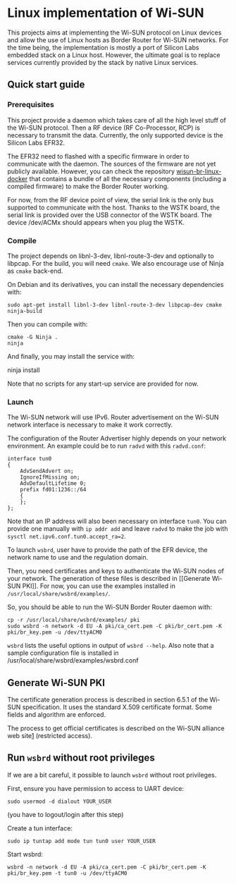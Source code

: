 Linux implementation of Wi-SUN
==============================

This projects aims at implementing the Wi-SUN protocol on Linux devices and
allow the use of Linux hosts as Border Router for Wi-SUN networks. For the time
being, the implementation is mostly a port of Silicon Labs embedded stack on a
Linux host. However, the ultimate goal is to replace services currently provided
by the stack by native Linux services.

Quick start guide
-----------------

### Prerequisites

This project provide a daemon which takes care of all the high level stuff of
the Wi-SUN protocol. Then a RF device (RF Co-Processor, RCP) is necessary to
transmit the data. Currently, the only supported device is the Silicon Labs
EFR32.

The EFR32 need to flashed with a specific firmware in order to communicate with
the daemon. The sources of the firmware are not yet publicly available. However,
you can check the repository [wisun-br-linux-docker][1] that contains a bundle
of all the necessary components (including a compiled firmware) to make the
Border Router working.

For now, from the RF device point of view, the serial link is the only bus
supported to communicate with the host. Thanks to the WSTK board, the serial
link is provided over the USB connector of the WSTK board. The device /dev/ACMx
should appears when you plug the WSTK.

[1]: https://github.com/SiliconLabs/wisun-br-linux-docker

### Compile

The project depends on libnl-3-dev, libnl-route-3-dev and optionally to libpcap.
For the build, you will need `cmake`. We also encourage use of Ninja as `cmake`
back-end.

On Debian and its derivatives, you can install the necessary dependencies with:

    sudo apt-get install libnl-3-dev libnl-route-3-dev libpcap-dev cmake ninja-build

Then you can compile with:

    cmake -G Ninja .
    ninja

And finally, you may install the service with:

   ninja install

Note that no scripts for any start-up service are provided for now.

### Launch


The Wi-SUN network will use IPv6. Router advertisement on the Wi-SUN network
interface is necessary to make it work correctly.

The configuration of the Router Advertiser highly depends on your network
environment. An example could be to run `radvd` with this `radvd.conf`:

    interface tun0
    {
        AdvSendAdvert on;
        IgnoreIfMissing on;
        AdvDefaultLifetime 0;
        prefix fd01:1236::/64
        {
        };
    };

Note that an IP address will also been necessary on interface `tun0`. You can
provide one manually with `ip addr add` and leave `radvd` to make the job with
`sysctl net.ipv6.conf.tun0.accept_ra=2`.

To launch `wsbrd`, user have to provide the path of the EFR device, the network
name to use and the regulation domain.

Then, you need certificates and keys to authenticate the Wi-SUN nodes of your
network. The generation of these files is described in [[Generate Wi-SUN PKI]].
For now, you can use the examples installed in `/usr/local/share/wsbrd/examples/`.

So, you should be able to run the Wi-SUN Border Router daemon with:

    cp -r /usr/local/share/wsbrd/examples/ pki
    sudo wsbrd -n network -d EU -A pki/ca_cert.pem -C pki/br_cert.pem -K pki/br_key.pem -u /dev/ttyACM0

`wsbrd` lists the useful options in output of `wsbrd --help`. Also note that a
sample configuration file is installed in
/usr/local/share/wsbrd/examples/wsbrd.conf

Generate Wi-SUN PKI
-------------------

The certificate generation process is described in section 6.5.1 of the Wi-SUN
specification. It uses the standard X.509 certificate format. Some fields and
algorithm are enforced.

The process to get official certificates is described on the Wi-SUN alliance web
site[1] (restricted access).

[2]: https://wi-sun.org/cyber-security-certificates/

Run `wsbrd` without root privileges
-----------------------------------

If we are a bit careful, it possible to launch `wsbrd` without root privileges.

First, ensure you have permission to access to UART device:

    sudo usermod -d dialout YOUR_USER

(you have to logout/login after this step)

Create a tun interface:

    sudo ip tuntap add mode tun tun0 user YOUR_USER

Start wsbrd:

    wsbrd -n network -d EU -A pki/ca_cert.pem -C pki/br_cert.pem -K pki/br_key.pem -t tun0 -u /dev/ttyACM0
